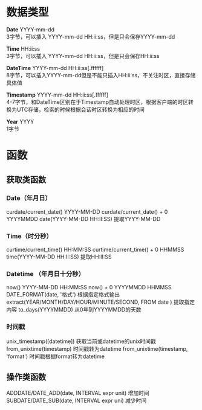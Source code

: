 # 数据类型
**Date** YYYY-mm-dd  
3字节，可以插入 YYYY-mm-dd HH:ii:ss，但是只会保存YYYY-mm-dd 

**Time** HH:ii:ss  
3字节，可以插入 YYYY-mm-dd HH:ii:ss，但是只会保存HH:ii:ss

**DateTime** YYYY-mm-dd HH:ii:ss[.ffffff]  
8字节，可以插入YYYY-mm-dd但是不能只插入HH:ii:ss，不关注时区，直接存储具体值

**Timestamp** YYYY-mm-dd HH:ii:ss[.ffffff]  
4-7字节，和DateTime区别在于Timestamp自动处理时区，根据客户端的时区转换为UTC存储，检索的时候根据会话时区转换为相应的时间

**Year** YYYY  
1字节

# 函数
## 获取类函数

### Date（年月日）
curdate/current_date() YYYY-MM-DD
curdate/current_date() + 0 YYYYMMDD
date(YYYY-MM-DD HH:II:SS) 提取YYYY-MM-DD

### Time（时分秒）
curtime/current_time() HH:MM:SS
curtime/current_time() + 0 HHMMSS
time(YYYY-MM-DD HH:II:SS) 提取HH:II:SS

### Datetime （年月日十分秒）
now() YYYY-MM-DD HH:MM:SS
now() + 0 YYYYMMDD HHMMSS
DATE_FORMAT(date, '格式') 根据指定格式输出
extract(YEAR/MONTH/DAY/HOUR/MINUTE/SECOND, FROM date ) 提取指定内容
to_days(YYYYMMDD) 从0年到YYYYMMDD的天数

### 时间戳
unix_timestamp([datetime]) 获取当前或datetime的unix时间戳
from_unixtime(timestamp) 时间戳转为datetime
from_unixtime(timestamp, 'format') 时间戳根据format转为datetime

## 操作类函数
ADDDATE/DATE_ADD(date, INTERVAL expr unit) 增加时间
SUBDATE/DATE_SUB(date, INTERVAL expr uni) 减少时间

